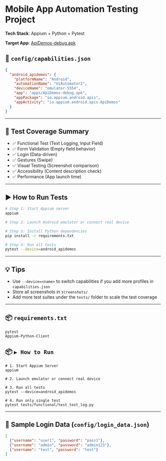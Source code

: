 # Mobile App Automation Testing Project

**Tech Stack**: Appium + Python + Pytest

**Target App**: [ApiDemos-debug.apk](https://github.com/appium/appium/raw/master/packages/appium/sample-code/apps/ApiDemos-debug.apk
)


## 📄 `config/capabilities.json`

```json
{
  "android_apidemos": {
    "platformName": "Android",
    "automationName": "UiAutomator2",
    "deviceName": "emulator-5554",
    "app": "apps/ApiDemos-debug.apk",
    "appPackage": "io.appium.android.apis",
    "appActivity": "io.appium.android.apis.ApiDemos"
  }
}
```

---

## 🧪 Test Coverage Summary

- ✅ Functional Test (Text Logging, Input Field)
- ✅ Form Validation (Empty field behavior)
- ✅ Login (Data-driven)
- ✅ Gestures (Swipe)
- ✅ Visual Testing (Screenshot comparison)
- ✅ Accessibility (Content description check)
- ✅ Performance (App launch time)

---

## ▶️ How to Run Tests

```bash
# Step 1: Start Appium server
appium

# Step 2: Launch Android emulator or connect real device

# Step 3: Install Python dependencies
pip install -r requirements.txt

# Step 4: Run all tests
pytest --device=android_apidemos
```

---

## 💡 Tips

- Use `--device=<name>` to switch capabilities if you add more profiles in `capabilities.json`
- Store all screenshots in `screenshots/`
- Add more test suites under the `tests/` folder to scale the test coverage

---

## 📦 `requirements.txt`

```
pytest
Appium-Python-Client
```
## 📦 `▶️ How to Run`

```
# 1. Start Appium Server
appium

# 2. Launch emulator or connect real device

# 3. Run all tests
pytest --device=android_apidemos

# 4. Run only single test
pytest tests/functional/test_text_log.py
```

---

## 🔢 Sample Login Data (`config/login_data.json`)

```json
[
  {"username": "user1", "password": "pass1"},
  {"username": "admin", "password": "admin123"},
  {"username": "test", "password": "test"}
]
```
